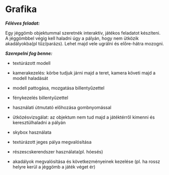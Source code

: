 # Grafika

***Féléves feladat:***

Egy jéggömb objektummal szeretnék interaktív, játékos feladatot készíteni. A jéggömbbel végig kell haladni úgy a pályán, hogy nem ütközik akadályokba(pl tűz/parázs). Lehet majd vele ugrálni és előre-hátra mozogni.								

***Szerepelni fog benne:***

* textúrázott modell

* kamerakezelés: körbe tudjuk járni majd a teret, kamera követi majd a modell haladását

* modell pattogása, mozgatása billentyűzettel

*	fénykezelés billentyűzettel

* használati útmutató előhozása gombnyomással

* ütközésvizsgálat: az objektum nem tud majd a játéktérről kimenni és keresztülhaladni a pályán

*	skybox használata

*	textúrázott jeges pálya megvalósítása

*	részescskerendszer használata(pl. hóesés)

* akadályok megvalósítása és következményeinek kezelése (pl. ha rossz helyre kerül a jéggömb a játék véget ér)


